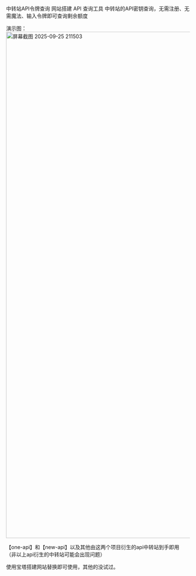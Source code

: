 中转站API令牌查询 网站搭建 API 查询工具
中转站的API密钥查询，无需注册、无需魔法、输入令牌即可查询剩余额度


演示图：
<img width="2555" height="1384" alt="屏幕截图 2025-09-25 211503" src="https://github.com/user-attachments/assets/fa75f3ab-dfa1-4b02-97e1-cb14adfc0e1d" />


【one-api】和【new-api】以及其他由这两个项目衍生的api中转站到手即用
（非以上api衍生的中转站可能会出现问题）

使用宝塔搭建网站替换即可使用，其他的没试过。
